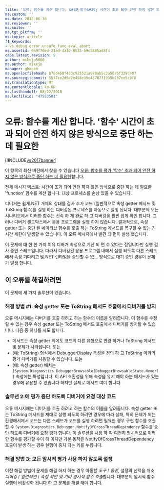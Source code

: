 ```yaml
---
title: '오류: 함수를 계산 합니다. &#39;함수&#39; 시간이 초과 되어 안전 하지 않은 방식으로 중단 하는 데 필요한 | Microsoft Docs'
ms.custom: ''
ms.date: 2018-06-30
ms.reviewer: ''
ms.suite: ''
ms.tgt_pltfrm: ''
ms.topic: article
f1_keywords:
- vs.debug.error.unsafe_func_eval_abort
ms.assetid: 0a9f70ed-21ad-4a10-8535-b9c5885ad8f4
caps.latest.revision: 9
author: mikejo5000
ms.author: mikejo
manager: ghogen
ms.openlocfilehash: b78d4b8f433c925521a978ab5c3a5076f329c407
ms.sourcegitcommit: 55f7ce2d5d2e458e35c45787f1935b237ee5c9f8
ms.translationtype: MT
ms.contentlocale: ko-KR
ms.lasthandoff: 08/22/2018
ms.locfileid: "47553501"
---
```

# <a name="error-evaluating-the-function-39function39-timed-out-and-needed-to-be-aborted-in-an-unsafe-way"></a>오류: 함수를 계산 합니다. &#39;함수&#39; 시간이 초과 되어 안전 하지 않은 방식으로 중단 하는 데 필요한
[!INCLUDE[vs2017banner](../includes/vs2017banner.md)]

이 항목의 최신 버전에서 찾을 수 있습니다 [오류: 함수를 평가 &#39;함수&#39; 초과 되어 안전 하지 않은 방식으로 중단 하는 데 필요한](https://docs.microsoft.com/visualstudio/debugger/error-evaluating-the-function-function-timed-out-and-needed-to-be-aborted-in-an-unsafe-way)합니다.  
  
전체 메시지 텍스트: 시간이 초과 되어 안전 하지 않은 방식으로 중단 하는 데 필요한 'function' 함수를 계산 합니다. 대상 프로세스를 손상 있을 수 있습니다. 

디버거는 쉽게.NET 개체의 상태를 검사 추가 코드 (일반적으로 속성 getter 메서드 및 ToString 함수)를 실행 하는 디버깅된 프로세스를 자동으로 실행 됩니다. 대부분의 모든 시나리오에서 이러한 함수는 신속 하 게 완료 하 고 디버깅을 훨씬 쉽게 확인 합니다. 그러나 디버거 샌드박스에서 응용 프로그램을 실행 하지 않습니다. 결과적으로, 속성 getter 또는 중단 된 네이티브 함수를 호출 하는 ToString 메서드를 복구할 수 없는 긴 시간 제한이 발생할 수 있습니다. 이 오류 메시지에서 발견 되 면이 발생 했습니다.
 
이 문제에 대 한 한 가지 이유 디버거 속성으로 계산 되 면 수 있다는 점입니다만 실행 검사 중인 스레드입니다. 따라서 디버깅된 응용 프로그램 내에서 실행 되도록 다른 스레드에서 속성 기다리고 및.NET 런타임을 중단할 수 없는 방식으로 대기 중인 경우이 문제가 발생 합니다.
 
## <a name="to-correct-this-error"></a>이 오류를 해결하려면
 
이 문제에 세 가지 솔루션이 있습니다.
 
### <a name="solution-1-prevent-the-debugger-from-calling-the-getter-property-or-tostring-method"></a>해결 방법 #1: 속성 getter 또는 ToString 메서드 호출에서 디버거를 방지
 
오류 메시지에는 디버거를 호출 하려고 하는 함수의 이름을 알려줍니다. 이 함수를 수정할 수 있는 경우 속성 getter 또는 ToString 메서드 호출에서 디버거를 방지할 수 있습니다. 다음 중 하나를 시도 합니다.
 
* 메서드는 속성 getter 외에도 코드의 다른 유형으로 변경 하거나 ToString 메서드 및 문제가 사라집니다.
    또는
* (예: ToString) 형식에서 DebuggerDisplay 특성을 정의 하 고 ToString 이외의 평가 디버거를 사용할 수 있습니다.
    또는
* (예: 속성 getter) 배치는 `[System.Diagnostics.DebuggerBrowsable(DebuggerBrowsableState.Never)]` 속성에는 특성입니다. 이 API 호환성을 위해 속성을 유지 해야 하는 메서드가 있는 경우에 유용할 수 있습니다 하지만 실제로 메서드 여야 합니다.
 
### <a name="solution-2-have-the-target-code-ask-the-debugger-to-abort-the-evaluation"></a>솔루션 2:에 평가 중단 하도록 디버거에 요청 대상 코드
 
오류 메시지에는 디버거를 호출 하려고 하는 함수의 이름을 알려줍니다. 속성 getter 또는 ToString 메서드를 제대로 실행 되도록 하려면 경우에 따라 실패, 특히 문제가 되는 환경에서에서 코드는 다른 스레드가 코드를 실행 하려면 필요한 경우 구현 함수를 호출할 수 `System.Diagnostics.Debugger.NotifyOfCrossThreadDependency` 함수를 중단 하도록 디버거에 요청 평가 합니다. 이 솔루션을 사용 하 여 여전히 명시적으로 이러한 함수를 평가할 수이 하 이지만 기본 동작은 NotifyOfCrossThreadDependency 호출이 발생 하는 경우 실행이 중지 되는 키를 누릅니다.
 
### <a name="solution-3-disable-all-implicit-evaluation"></a>해결 방법 3: 모든 암시적 평가 사용 하지 않도록 설정
 
이전 해결 방법이 문제를 해결 하지 하는 경우 이동할 *도구* / *옵션*, 설정의 선택을 취소 *디버깅*  /   *일반적인* / *속성 확인 및 기타 암시적 함수 호출*합니다. 대부분의 암시적 함수 실행이 비활성화 됩니다 하 고 문제를 해결 해야 합니다.



  




